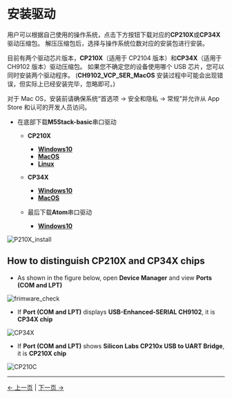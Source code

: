 # 安装驱动

用户可以根据自己使用的操作系统，点击下方按钮下载对应的**CP210X**或**CP34X**驱动压缩包。 解压压缩包后，选择与操作系统位数对应的安装包进行安装。

目前有两个驱动芯片版本，**CP210X**（适用于 CP2104 版本）和**CP34X**（适用于 CH9102 版本）驱动压缩包。 如果您不确定您的设备使用哪个 USB 芯片，您可以同时安装两个驱动程序。 (**CH9102_VCP_SER_MacOS** 安装过程中可能会出现错误，但实际上已经安装完毕，忽略即可。)

对于 Mac OS，安装前请确保系统“首选项 -> 安全和隐私 -> 常规”并允许从 App Store 和认可的开发人员访问。

- 在底部下载**M5Stack-basic**串口驱动

  - **CP210X**

    - [ **Windows10** ](https://download.elephantrobotics.com/software/drivers/CP210x_VCP_Windows.zip)
    - [ **MacOS** ](https://download.elephantrobotics.com/software/drivers/CP210x_VCP_MacOS.zip)
    - [ **Linux** ](https://download.elephantrobotics.com/software/drivers/CP210x_VCP_Linux.zip)

  - **CP34X**

    - [ **Windows10** ](https://download.elephantrobotics.com/software/drivers/CH9102_VCP_SER_Windows.exe)
    - [ **MacOS** ](https://download.elephantrobotics.com/software/drivers/CH9102_VCP_MacOS.zip)

  - 最后下载**Atom**串口驱动

    - [ **Windows10** ](https://download.elephantrobotics.com/software/drivers/CDM21228_Setup.zip)

![P210X_install](C:\Users\Administrator\Desktop\320_mystudio_gitbook截图\zh\img\4.1.1.2-CP210X_install.gif)

## How to distinguish CP210X and CP34X chips

- As shown in the figure below, open **Device Manager** and view **Ports (COM and LPT)**

![frimware_check](C:\Users\Administrator\Desktop\320_mystudio_gitbook截图\zh\img\4.1.1.3-firmware_check.gif)

- If **Port (COM and LPT)** displays **USB-Enhanced-SERIAL CH9102**, it is **CP34X chip**

![CP34X](C:\Users\Administrator\Desktop\320_mystudio_gitbook截图\zh\img\4.1.1.3-CP34X.png)

- If **Port (COM and LPT)** shows **Silicon Labs CP210x USB to UART Bridge**, it is **CP210X chip**

![CP210C](C:\Users\Administrator\Desktop\320_mystudio_gitbook截图\en\img\4.1.1.3-CP210X.png)

---

[← 上一页](1-setup.md) | [下一页 →](3-flash_firmwares.md)
